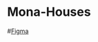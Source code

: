 # Mona-Houses

#[Figma](https://www.figma.com/file/8VtKYY5VwcbLpwGJThc61h/House-Hunting?type=design&node-id=0-1&mode=design&t=biSn2tYQHICOE6dh-0)
